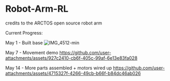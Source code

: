 # Robot-Arm-RL
credits to the ARCTOS open source robot arm

Current Progress:

May 1 - Built base
![IMG_4512-min](https://github.com/user-attachments/assets/723bab62-9c39-42b1-a6a4-5d982856317c)

May 7 - Movement demo
https://github.com/user-attachments/assets/927c2410-cb6f-405c-99af-6e13e83fa028

May 14 - More parts assembled + motors wired up
https://github.com/user-attachments/assets/4715327f-4266-49cb-b66f-b84dc46ab026



